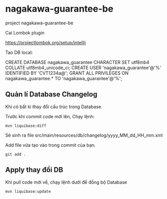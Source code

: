 # nagakawa-guarantee-be
project nagakawa-guarantee-be

Cai Lombok plugin

https://projectlombok.org/setup/intellij

Tao DB local:

CREATE DATABASE nagakawa_guarantee CHARACTER SET utf8mb4 COLLATE utf8mb4_unicode_ci;
CREATE USER 'nagakawa_guarantee'@'%' IDENTIFIED BY 'CVT1234a@';
GRANT ALL PRIVILEGES ON nagakawa_guarantee.* TO 'nagakawa_guarantee'@'%';

## Quản lí Database Changelog

Khi có bất kì thay đổi cấu trúc trong Database.

Trước khi commit code mới lên, Chạy lệnh:

```
mvn liquibase:diff
```

Sẽ sinh ra file src/main/resources/db/changelog/yyyy_MM_dd_HH_mm.xml

Add file vừa tạo vào trong commit của bạn.

```
git add .
```

## Apply thay đổi DB

Khi pull code mới về, chạy lệnh dưới để đồng bộ Database

```
mvn liquibase:update
```

